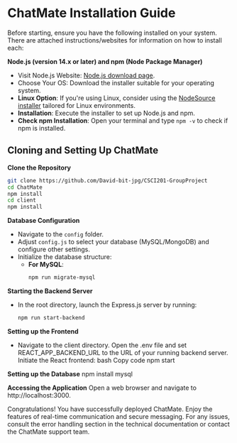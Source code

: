 # ChatMate Installation Guide

Before starting, ensure you have the following installed on your system. There are attached instructions/websites for information on how to install each:

**Node.js (version 14.x or later) and npm (Node Package Manager)**
- Visit Node.js Website: [Node.js download page](https://nodejs.org/en/download).
- Choose Your OS: Download the installer suitable for your operating system. 
- **Linux Option**: If you're using Linux, consider using the [NodeSource installer](https://github.com/nodesource/distributions) tailored for Linux environments.
- **Installation**: Execute the installer to set up Node.js and npm.
- **Check npm Installation**: Open your terminal and type `npm -v` to check if npm is installed.

## Cloning and Setting Up ChatMate

**Clone the Repository**
   ```bash
   git clone https://github.com/David-bit-jpg/CSCI201-GroupProject
   cd ChatMate
   npm install
   cd client
   npm install
   ```
   

**Database Configuration**

- Navigate to the `config` folder.
- Adjust `config.js` to select your database (MySQL/MongoDB) and configure other settings.
- Initialize the database structure:
  - **For MySQL**:
    ```bash
    npm run migrate-mysql
    ```


**Starting the Backend Server**

- In the root directory, launch the Express.js server by running:
  ```bash
  npm run start-backend

**Setting up the Frontend**
- Navigate to the client directory.
Open the .env file and set REACT_APP_BACKEND_URL to the URL of your running backend server.
Initiate the React frontend:
bash
Copy code
npm start

**Setting up the Database**
npm install mysql

**Accessing the Application**
Open a web browser and navigate to http://localhost:3000.

Congratulations! You have successfully deployed ChatMate. Enjoy the features of real-time communication and secure messaging. For any issues, consult the error handling section in the technical documentation or contact the ChatMate support team.